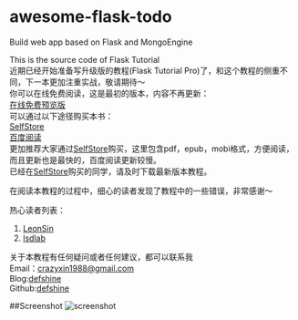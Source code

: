 awesome-flask-todo
==================

Build  web app based on Flask and MongoEngine  

This is the source code of Flask Tutorial  
近期已经开始准备写升级版的教程(Flask Tutorial Pro)了，和这个教程的侧重不同，下一本更加注重实战，敬请期待～  
你可以在线免费阅读，这是最初的版本，内容不再更新：  
[在线免费预览版](http://defshine.github.io/awesome-flask-todo/)   
可以通过以下途径购买本书：  
[SelfStore](https://selfstore.io/products/248)   
[百度阅读](http://yuedu.baidu.com/ebook/e49b9f7dbed5b9f3f90f1cfb)   
更加推荐大家通过[SelfStore](https://selfstore.io/products/248)购买，这里包含pdf，epub，mobi格式，方便阅读，而且更新也是最快的，百度阅读更新较慢。  
已经在[SelfStore](https://selfstore.io/products/248)购买的同学，请及时下载最新版本教程。  

在阅读本教程的过程中，细心的读者发现了教程中的一些错误，非常感谢～  
  
热心读者列表：  
1. [LeonSin](https://github.com/LeonSin)  
2. [lsdlab](https://github.com/lsdlab)   

关于本教程有任何疑问或者任何建议，都可以联系我  
Email：[crazyxin1988@gmail.com](crazyxin1988@gmail.com)  
Blog:[defshine](http://defshine.github.io/)  
Github:[defshine](https://github.com/defshine)   


##Screenshot 
![screenshot](https://github.com/defshine/awesome-flask-todo/blob/master/screenshot/screenshot.png)
